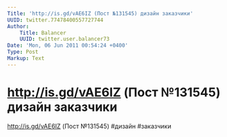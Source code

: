 ```yaml
---
Title: 'http://is.gd/vAE6IZ (Пост №131545) дизайн заказчики'
UUID: twitter.77478400557727744
Author:
    Title: Balancer
    UUID: twitter.user.balancer73
Date: 'Mon, 06 Jun 2011 00:54:24 +0400'
Type: Post
Markup: Text
---
```


# http://is.gd/vAE6IZ (Пост №131545) дизайн заказчики

http://is.gd/vAE6IZ (Пост №131545) #дизайн #заказчики